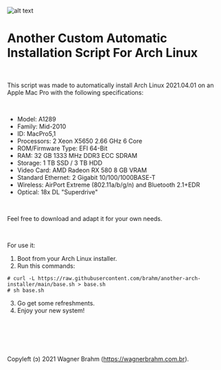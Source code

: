 ![alt text][logo]

# Another Custom Automatic Installation Script For Arch Linux

<br />

This script was made to automatically install Arch Linux 2021.04.01 on an Apple Mac Pro with the following specifications: 

<br />

- Model: A1289
- Family: Mid-2010
- ID: MacPro5,1
- Processors: 2 Xeon X5650 2.66 GHz 6 Core
- ROM/Firmware Type: EFI 64-Bit
- RAM: 32 GB 1333 MHz DDR3 ECC SDRAM
- Storage: 1 TB SSD / 3 TB HDD
- Video Card: AMD Radeon RX 580 8 GB VRAM
- Standard Ethernet: 2 Gigabit 10/100/1000BASE-T
- Wireless: AirPort Extreme (802.11a/b/g/n) and Bluetooth 2.1+EDR
- Optical: 18x DL "Superdrive"

<br />

Feel free to download and adapt it for your own needs.

<br />

For use it:
1. Boot from your Arch Linux installer.
2. Run this commands:
```
# curl -L https://raw.githubusercontent.com/brahm/another-arch-installer/main/base.sh > base.sh
# sh base.sh
```
3. Go get some refreshments.
4. Enjoy your new system!

<br /><br /><br /><br />

Copyleft (ɔ) 2021 Wagner Brahm (https://wagnerbrahm.com.br).

[logo]: https://archlinux.org/static/logos/archlinux-logo-black-90dpi.0c696e9c0d84.png "Arch Linux"
